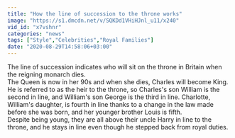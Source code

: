 ```yaml
---
title: "How the line of succession to the throne works"
image: "https://s1.dmcdn.net/v/SQKDd1VHiHJnl_u11/x240"
vid_id: "x7vshnr"
categories: "news"
tags: ["Style","Celebrities","Royal Families"]
date: "2020-08-29T14:58:06+03:00"
---
```

The line of succession indicates who will sit on the throne in Britain when the reigning monarch dies.   <br>The Queen is now in her 90s and when she dies, Charles will become King.   <br>He is referred to as the heir to the throne, so Charles's son William is the second in line, and William's son George is the third in line. Charlotte, William's daughter, is fourth in line thanks to a change in the law made before she was born, and her younger brother Louis is fifth.   <br>Despite being young, they are all above their uncle Harry in line to the throne, and he stays in line even though he stepped back from royal duties.
